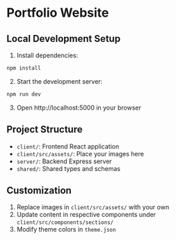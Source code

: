 
# Portfolio Website

## Local Development Setup

1. Install dependencies:
```bash
npm install
```

2. Start the development server:
```bash
npm run dev
```

3. Open http://localhost:5000 in your browser

## Project Structure

- `client/`: Frontend React application
- `client/src/assets/`: Place your images here
- `server/`: Backend Express server
- `shared/`: Shared types and schemas

## Customization

1. Replace images in `client/src/assets/` with your own
2. Update content in respective components under `client/src/components/sections/`
3. Modify theme colors in `theme.json`
#